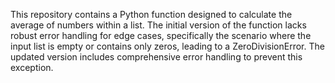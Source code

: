 This repository contains a Python function designed to calculate the average of numbers within a list.  The initial version of the function lacks robust error handling for edge cases, specifically the scenario where the input list is empty or contains only zeros, leading to a ZeroDivisionError. The updated version includes comprehensive error handling to prevent this exception.
